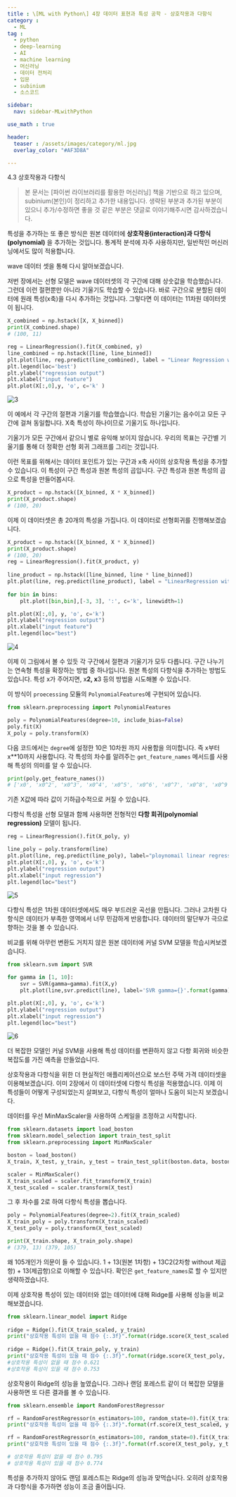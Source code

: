 ```yaml
---
title : \[ML with Python\] 4장 데이터 표현과 특성 공학 - 상호작용과 다항식
category :
  - ML
tag :
  - python
  - deep-learning
  - AI
  - machine learning
  - 머신러닝
  - 데이터 전처리
  - 입문
  - subinium
  - 소스코드

sidebar:
  nav: sidebar-MLwithPython

use_math : true

header:
  teaser : /assets/images/category/ml.jpg
  overlay_color: "#AF3D8A"

---
```


4.3 상호작용과 다항식

> 본 문서는 [파이썬 라이브러리를 활용한 머신러닝] 책을 기반으로 하고 있으며, subinium(본인)이 정리하고 추가한 내용입니다. 생략된 부분과 추가된 부분이 있으니 추가/수정하면 좋을 것 같은 부분은 댓글로 이야기해주시면 감사하겠습니다.

특성을 추가하는 또 좋은 방식은 원본 데이터에 **상호작용(interaction)과 다항식(polynomial)** 을 추가하는 것입니다. 통계적 분석에 자주 사용하지만, 일반적인 머신러닝에서도 많이 적용합니다.

wave 데이터 셋을 통해 다시 알아보겠습니다.

저번 장에서는 선형 모델은 wave 데이터셋의 각 구간에 대해 상숫값을 학습했습니다.
그런데 이런 절편뿐만 아니라 기울기도 학습할 수 있습니다.
바로 구간으로 분할된 데이터에 원래 특성(x축)을 다시 추가하는 것입니다. 그렇다면 이 데이터는 11차원 데이터셋이 됩니다.

``` python
X_combined = np.hstack([X, X_binned])
print(X_combined.shape)
# (100, 11)

reg = LinearRegression().fit(X_combined, y)
line_combined = np.hstack([line, line_binned])
plt.plot(line, reg.predict(line_combined), label = "Linear Regression with original data added")
plt.legend(loc='best')
plt.ylabel("regression output")
plt.xlabel("input feature")
plt.plot(X[:,0],y, 'o', c='k' )
```

![3](https://i.imgur.com/CI7Canz.png)

이 예에서 각 구간의 절편과 기울기를 학습했습니다.
학습된 기울기는 음수이고 모든 구간에 걸쳐 동일합니다. X축 특성이 하나이므로 기울기도 하나입니다.

기울기가 모든 구간에서 같으니 별로 유익해 보이지 않습니다. 우리의 목표는 구간별 기울기를 통해 더 정확한 선형 회귀 그래프를 그리는 것입니다.

이런 목표를 위해서는 데이터 포인트가 있는 구간과 x축 사이의 상호작용 특성을 추가할 수 있습니다. 이 특성이 구간 특성과 원본 특성의 곱입니다. 구간 특성과 원본 특성의 곱으로 특성을 만들어봅시다.

``` python
X_product = np.hstack([X_binned, X * X_binned])
print(X_product.shape)
# (100, 20)
```

이제 이 데이터셋은 총 20개의 특성을 가집니다. 이 데이터로 선형회귀를 진행해보겠습니다.

``` python
X_product = np.hstack([X_binned, X * X_binned])
print(X_product.shape)
# (100, 20)
reg = LinearRegression().fit(X_product, y)
​
line_product = np.hstack([line_binned, line * line_binned])
plt.plot(line, reg.predict(line_product), label = "LinearRegression with feature multiplying")
​
for bin in bins:
    plt.plot([bin,bin],[-3, 3], ':', c='k', linewidth=1)

plt.plot(X[:,0], y, 'o', c='k')
plt.ylabel("regression output")
plt.xlabel("input feature")
plt.legend(loc="best")
```

![4](https://i.imgur.com/ivNCejs.png)

이제 이 그림에서 볼 수 있듯 각 구간에서 절편과 기울기가 모두 다릅니다.
구간 나누기는 연속형 특성을 확장하는 방법 중 하나입니다. 원본 특성의 다항식을 추가하는 방법도 있습니다.
특성 x가 주어지면, x**2, x**3 등의 방법을 시도해볼 수 있습니다.

이 방식이 `proecessing` 모듈의 `PolynomialFeatures`에 구현되어 있습니다.

``` python
from sklearn.preprocessing import PolynomialFeatures

poly = PolynomialFeatures(degree=10, include_bias=False)
poly.fit(X)
X_poly = poly.transform(X)
```

다음 코드에서는 `degree`에 설정한 10은 10차원 까지 사용함을 의미합니다. 즉 x부터 x**10까지 사용합니다.
각 특성의 차수를 알려주는 `get_feature_names` 메서드를 사용해 특성의 의미를 알 수 있습니다.

``` python
print(poly.get_feature_names())
# ['x0', 'x0^2', 'x0^3', 'x0^4', 'x0^5', 'x0^6', 'x0^7', 'x0^8', 'x0^9', 'x0^10']
```

기존 X값에 따라 값이 기하급수적으로 커질 수 있습니다.

다항식 특성을 선형 모델과 함께 사용하면 전형적인 **다항 회귀(polynomial regression)** 모델이 됩니다.

``` python
reg = LinearRegression().fit(X_poly, y)

line_poly = poly.transform(line)
plt.plot(line, reg.predict(line_poly), label="ploynomail linear regression")
plt.plot(X[:,0], y, 'o', c='k')
plt.ylabel("regression output")
plt.xlabel("input regression")
plt.legend(loc="best")
```

![5](https://i.imgur.com/MwY1W3h.png)

다항식 특성은 1차원 데이터셋에서도 매우 부드러운 곡선을 만듭니다. 그러나 고차원 다항식은 데이터가 부족한 영역에서 너무 민감하게 반응합니다. 데이터의 말단부가 극으로 향하는 것을 볼 수 있습니다.

비교를 위해 아무런 변환도 거치지 않은 원본 데이터에 커널 SVM 모델을 학습시켜보겠습니다.

``` python
from sklearn.svm import SVR

for gamma in [1, 10]:
    svr = SVR(gamma=gamma).fit(X,y)
    plt.plot(line,svr.predict(line), label='SVR gamma={}'.format(gamma))

plt.plot(X[:,0], y, 'o', c='k')
plt.ylabel("regression output")
plt.xlabel("input regression")
plt.legend(loc="best")
```

![6](https://i.imgur.com/9zWrP97.png)

더 복잡한 모델인 커널 SVM을 사용해 특성 데이터를 변환하지 않고 다항 회귀와 비슷한 복잡도를 가진 예측을 만들었습니다.

상호작용과 다항식을 위한 더 현실적인 애플리케이션으로 보스턴 주택 가격 데이터셋을 이용해보겠습니다. 이미 2장에서 이 데이터셋에 다항식 특성을 적용했습니다. 이제 이 특성들이 어떻게 구성되었는지 살펴보고, 다항식 특성이 얼마나 도움이 되는지 보겠습니다.

데이터를 우선 MinMaxScaler을 사용하여 스케일을 조정하고 시작합니다.

``` python
from sklearn.datasets import load_boston
from sklearn.model_selection import train_test_split
from sklearn.preprocessing import MinMaxScaler

boston = load_boston()
X_train, X_test, y_train, y_test = train_test_split(boston.data, boston.target, random_state=0)

scaler = MinMaxScaler()
X_train_scaled = scaler.fit_transform(X_train)
X_test_scaled = scaler.transform(X_test)
```

그 후 차수를 2로 하여 다항식 특성을 뽑습니다.

``` python
poly = PolynomialFeatures(degree=2).fit(X_train_scaled)
X_train_poly = poly.transform(X_train_scaled)
X_test_poly = poly.transform(X_test_scaled)

print(X_train.shape, X_train_poly.shape)
# (379, 13) (379, 105)
```

왜 105개인가 의문이 들 수 있습니다. 1 + 13(원본 1차항) + 13C2(2차항 without 제곱항) + 13(제곱항)으로 이해할 수 있습니다.
확인은 `get_feature_names`로 할 수 있지만 생략하겠습니다.

이제 상호작용 특성이 있는 데이터와 없는 데이터에 대해 Ridge를 사용해 성능을 비교해보겠습니다.

``` python
from sklearn.linear_model import Ridge
​
ridge = Ridge().fit(X_train_scaled, y_train)
print("상호작용 특성이 없을 때 점수 {:.3f}".format(ridge.score(X_test_scaled, y_test)))
​
ridge = Ridge().fit(X_train_poly, y_train)
print("상호작용 특성이 있을 때 점수 {:.3f}".format(ridge.score(X_test_poly, y_test)))
#상호작용 특성이 없을 때 점수 0.621
#상호작용 특성이 있을 때 점수 0.753
```

상호작용이 Ridge의 성능을 높였습니다. 그러나 랜덤 포레스트 같이 더 복잡한 모델을 사용하면 또 다른 결과를 볼 수 있습니다.

``` python
from sklearn.ensemble import RandomForestRegressor

rf = RandomForestRegressor(n_estimators=100, random_state=0).fit(X_train_scaled, y_train)
print("상호작용 특성이 없을 때 점수 {:.3f}".format(rf.score(X_test_scaled, y_test)))

rf = RandomForestRegressor(n_estimators=100, random_state=0).fit(X_train_poly, y_train)
print("상호작용 특성이 있을 때 점수 {:.3f}".format(rf.score(X_test_poly, y_test)))

# 상호작용 특성이 없을 때 점수 0.795
# 상호작용 특성이 있을 때 점수 0.774
```

특성을 추가하지 않아도 랜덤 포레스트는 Ridge의 성능과 맞먹습니다. 오히려 상호작용과 다항식을 추가하면 성능이 조금 줄어듭니다.
